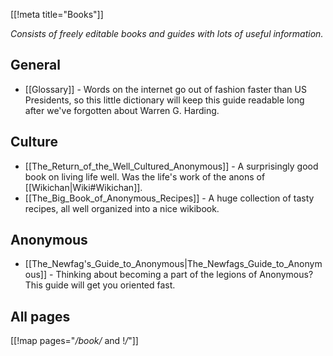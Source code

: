 [[!meta title="Books"]]

*Consists of freely editable books and guides with lots of useful information.*

## General

* [[Glossary]] - Words on the internet go out of fashion faster than US Presidents, so this little dictionary will keep this guide readable long after we've forgotten about Warren G. Harding. 

## Culture

* [[The_Return_of_the_Well_Cultured_Anonymous]] - A surprisingly good book on living life well. Was the life's work of the anons of [[Wikichan|Wiki#Wikichan]].
* [[The_Big_Book_of_Anonymous_Recipes]] - A huge collection of tasty recipes, all well organized into a nice wikibook.

## Anonymous

* [[The_Newfag's_Guide_to_Anonymous|The_Newfags_Guide_to_Anonymous]] - Thinking about becoming a part of the legions of Anonymous? This guide will get you oriented fast.

## All pages

[[!map pages="*/book/* and !*/*"]]